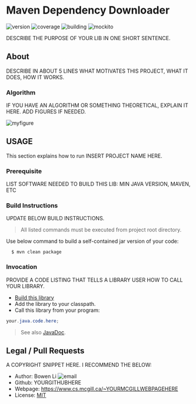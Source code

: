 # Maven Dependency Downloader

![version](https://img.shields.io/badge/version-0.0.1-brightgreen)
![coverage](https://img.shields.io/badge/coverage-0%25-brightgreen)
![building](https://img.shields.io/badge/build-passing-brightgreen)
![mockito](https://img.shields.io/badge/Mockito-3.8.0-blue)

DESCRIBE THE PURPOSE OF YOUR LIB IN ONE SHORT SENTENCE.

## About 

DESCRIBE IN ABOUT 5 LINES WHAT MOTIVATES THIS PROJECT, WHAT IT DOES, HOW IT WORKS.

### Algorithm

IF YOU HAVE AN ALGORITHM OR SOMETHING THEORETICAL, EXPLAIN IT HERE. ADD FIGURES IF NEEDED.

![myfigure](path/to/figure/myfigure.png)


## USAGE

This section explains how to run INSERT PROJECT NAME HERE.

### Prerequisite 

LIST SOFTWARE NEEDED TO BUILD THIS LIB: MIN JAVA VERSION, MAVEN, ETC

### Build Instructions 

UPDATE BELOW BUILD INSTRUCTIONS.

 > All listed commands must be executed from project root directory.
 
Use below command to build a self-contained jar version of your code:

      $ mvn clean package

### Invocation

PROVIDE A CODE LISTING THAT TELLS A LIBRARY USER HOW TO CALL YOUR LIBRARY.

 * [Build this library](#build-instructions) 
 * Add the library to your classpath.
 * Call this library from your program:  
 
```java
your.java.code.here;
```

 > See also [JavaDoc](https://YOURGITHUBNAME.github.io/pomweaver/).

## Legal / Pull Requests

A COPYRIGHT SNIPPET HERE. I RECOMMEND THE BELOW:

 * Author: Bowen Li ![email](email.png)
 * Github: YOURGITHUBHERE
 * Webpage: https://www.cs.mcgill.ca/~YOURMCGILLWEBPAGEHERE
 * License: [MIT](https://opensource.org/licenses/MIT)
